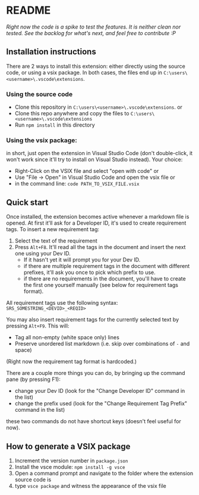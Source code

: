 # README

*Right now the code is a spike to test the features. It is neither clean nor tested.*
*See the backlog for what's next, and feel free to contribute :P*

## Installation instructions
There are 2 ways to install this extension: either directly using the source code, or using a vsix package. In both cases, the files end up in `C:\users\<username>\.vscode\extensions`.

### Using the source code
- Clone this repository in `C:\users\<username>\.vscode\extensions`.
or
- Clone this repo anywhere and copy the files to `C:\users\<username>\.vscode\extensions`
- Run `npm install` in this directory

### Using the vsix package:
in short, just open the extension in Visual Studio Code (don't double-click, it won't work since it'll try to install on Visual Studio instead).
Your choice:
- Right-Click on the VSIX file and select "open with code"
or
- Use "File -> Open" in Visual Studio Code and open the vsix file
or
- in the command line: `code PATH_TO_VSIX_FILE.vsix`

## Quick start

Once installed, the extension becomes active whenever a markdown file is opened.
At first it'll ask for a Developer ID, it's used to create requirement tags.
To insert a new requirement tag:
1. Select the text of the requirement 
2. Press `Alt+F8`. It'll read all the tags in the document and insert the next one using your Dev ID. 
    - If it hasn't yet it will prompt you for your Dev ID.
    - if there are multiple requirement tags in the document with different prefixes, it'll ask you once to pick which prefix to use.
    - if there are no requirements in the document, you'll have to create the first one yourself manually (see below for requirement tags format).

All requirement tags use the following syntax: `SRS_SOMESTRING_<DEVID>_<REQID>`

You may also insert requirement tags for the currently selected text by pressing `Alt+F9`. This will:
 - Tag all non-empty (white space only) lines
 - Preserve unordered list markdown (i.e. skip over combinations of `-` and space)

(Right now the requirement tag format is hardcoded.)

There are a couple more things you can do, by bringing up the command pane (by pressing F1):
- change your Dev ID (look for the "Change Developer ID" command in the list)
- change the prefix used (look for the "Change Requirement Tag Prefix" command in the list)

these two commands do not have shortcut keys (doesn't feel useful for now).

## How to generate a VSIX package
1. Increment the version number in `package.json`
1. Install the vsce module: `npm install -g vsce`
2. Open a command prompt and navigate to the folder where the extension source code is
3. type `vsce package` and witness the appearance of the vsix file
